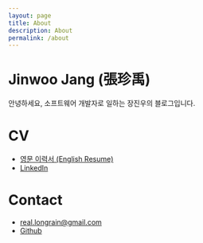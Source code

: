 ```yaml
---
layout: page
title: About
description: About
permalink: /about
---
```


# Jinwoo Jang (張珍禹)

안녕하세요, 소프트웨어 개발자로 일하는 장진우의 블로그입니다.

# CV

* [영문 이력서 (English Resume)](/assets/files/Jinwoo%20Jang%20CV.pdf)
* [LinkedIn](https://www.linkedin.com/in/jinwoojang/)

# Contact

* [real.longrain@gmail.com](real.longrain@gmail.com)
* [Github](https://github.com/realrains)

